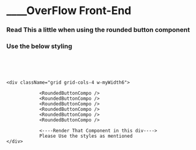 # ____OverFlow Front-End 

### Read This a little when using the rounded button component
### Use the below styling 
<br></br>

```   

<div className="grid grid-cols-4 w-myWidth6">
           
            <RoundedButtonCompo />
            <RoundedButtonCompo />
            <RoundedButtonCompo />
            <RoundedButtonCompo />
            <RoundedButtonCompo />
            <RoundedButtonCompo />
            
            <----Render That Component in this div---->
            Please Use the styles as mentioned
</div>

```
